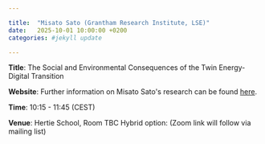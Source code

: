 ```yaml
---

title:  "Misato Sato (Grantham Research Institute, LSE)"
date:   2025-10-01 10:00:00 +0200
categories: #jekyll update

---
```


**Title**: The Social and Environmental Consequences of the Twin Energy-Digital Transition

**Website**: Further information on Misato Sato's research can be found [here](https://personal.lse.ac.uk/satom/).

**Time**: 10:15 - 11:45  (CEST)

**Venue**: Hertie School, Room TBC
Hybrid option:
(Zoom link will follow via mailing list)

